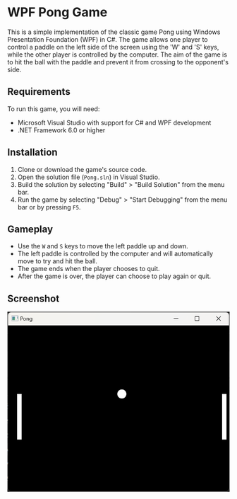 # WPF Pong Game

This is a simple implementation of the classic game Pong using Windows Presentation Foundation (WPF) in C#. The game allows one player to control a paddle on the left side of the screen using the 'W' and 'S' keys, while the other player is controlled by the computer. The aim of the game is to hit the ball with the paddle and prevent it from crossing to the opponent's side.

## Requirements

To run this game, you will need:

- Microsoft Visual Studio with support for C# and WPF development
- .NET Framework 6.0 or higher

## Installation

1. Clone or download the game's source code.
2. Open the solution file (`Pong.sln`) in Visual Studio.
3. Build the solution by selecting "Build" > "Build Solution" from the menu bar.
4. Run the game by selecting "Debug" > "Start Debugging" from the menu bar or by pressing `F5`.

## Gameplay

- Use the `W` and `S` keys to move the left paddle up and down.
- The left paddle is controlled by the computer and will automatically move to try and hit the ball.
- The game ends when the player chooses to quit.
- After the game is over, the player can choose to play again or quit.

## Screenshot

![Pong_screenshot](assets/Pong_screenshot.png)
